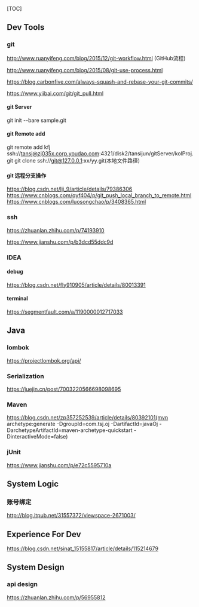 [TOC]
## Dev Tools

### git
http://www.ruanyifeng.com/blog/2015/12/git-workflow.html (GitHub流程)

http://www.ruanyifeng.com/blog/2015/08/git-use-process.html

https://blog.carbonfive.com/always-squash-and-rebase-your-git-commits/

https://www.yiibai.com/git/git_pull.html

#### git Server
git init --bare sample.git

#### git Remote add
git remote add kfj ssh://tansj@zj035x.corp.youdao.com:4321/disk2/tansijun/gitServer/kolProj.git
git clone ssh://git@127.0.0.1:xx/yy.git(本地文件路径)

#### git 远程分支操作
https://blog.csdn.net/ljj_9/article/details/79386306
https://www.cnblogs.com/qyf404/p/git_push_local_branch_to_remote.html
https://www.cnblogs.com/luosongchao/p/3408365.html

### ssh
https://zhuanlan.zhihu.com/p/74193910

https://www.jianshu.com/p/b3dcd55ddc9d

### IDEA

#### debug
https://blog.csdn.net/fly910905/article/details/80013391

#### terminal
https://segmentfault.com/a/1190000012717033

## Java

### lombok
https://projectlombok.org/api/

### Serialization
https://juejin.cn/post/7003220566698098695

### Maven
https://blog.csdn.net/zp357252539/article/details/80392101(mvn archetype:generate -DgroupId=com.tsj.oj -DartifactId=javaOj -DarchetypeArtifactId=maven-archetype-quickstart -DinteractiveMode=false)

### jUnit
https://www.jianshu.com/p/e72c5595710a

## System Logic

### 账号绑定
http://blog.itpub.net/31557372/viewspace-2671003/


## Experience For Dev
https://blog.csdn.net/sinat_15155817/article/details/115214679

## System Design

### api design
https://zhuanlan.zhihu.com/p/56955812
